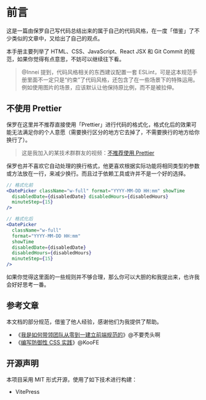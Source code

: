 # 前言

这是一篇由保罗自己写代码总结出来的属于自己的代码风格，在一度「借鉴」了不少类似的文章中，又给出了自己的观点。

本手册主要列举了 HTML、CSS、JavaScript、React JSX 和 Git Commit 的规范，如果你觉得有点意思，不妨可以继续往下看。

> @Innei 提到，代码风格相关的东西建议配置一套 ESLint，可是这本规范手册里面不一定只是“约束”了代码风格，还包含了在一些场景下的特殊运用。例如使用图片的场景，应该默认让他保持原比例，而不是被拉伸。

## 不使用 Prettier

保罗在这里并不推荐直接使用「Prettier」进行代码的格式化，格式化后的效果可能无法满足你的个人意愿（需要换行区分的地方它去掉了，不需要换行的地方给你换行了）。

> 这是我加入的某技术群群友的视频：[不推荐使用 Prettier](https://www.bilibili.com/video/BV15i4y1D7kw)

保罗也并不喜欢它自动处理的换行格式，他更喜欢根据实际功能将相同类型的参数或方法放在一行，来减少换行。而且过于依赖工具或许并不是一个好的选择。

```jsx
// 格式化前
<DatePicker className="w-full" format="YYYY-MM-DD HH:mm" showTime
  disabledDate={disabledDate} disabledHours={disabledHours}
  minuteStep={15}
/>

// 格式化后
<DatePicker
  className="w-full"
  format="YYYY-MM-DD HH:mm"
  showTime
  disabledDate={disabledDate}
  disabledHours={disabledHours}
  minuteStep={15}
/>
```

如果你觉得这里面的一些规则并不够合理，那么你可以大胆的和我提出来，也许我会好好思考一番。

## 参考文章

本文档的部分规范，借鉴了他人经验，感谢他们为我提供了帮助。

- 《[我是如何带领团队从零到一建立前端规范的](https://juejin.cn/post/7085257325165936648)》@不要秃头啊
- 《[编写防御性 CSS 实践](https://zhuanlan.zhihu.com/p/456571205)》@KooFE

## 开源声明

本项目采用 MIT 形式开源，使用了如下技术进行构建：

- VitePress

